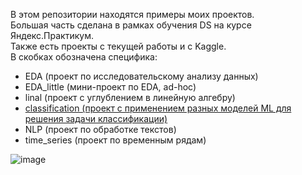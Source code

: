 В этом репозитории находятся примеры моих проектов.\
Большая часть сделана в рамках обучения DS на курсе Яндекс.Практикум.\
Также есть проекты с текущей работы и с Kaggle.\
В скобках обозначена специфика:
- EDA (проект по исследовательскому анализу данных)
- EDA_little (мини-проект по EDA, ad-hoc)
- linal (проект с углублением в линейную алгебру)
- [classification (проект с применением разных моделей ML для решения задачи классификации)](https://github.com/MashaMelyashinskaya/Piggy_bank/tree/main/Churn(classification))
- NLP (проект по обработке текстов)
- time_series (проект по временным рядам)


			
			
			
			
![image](https://user-images.githubusercontent.com/69733877/163460862-bdf1796e-ce37-4da1-9411-3835e507ea82.png)

